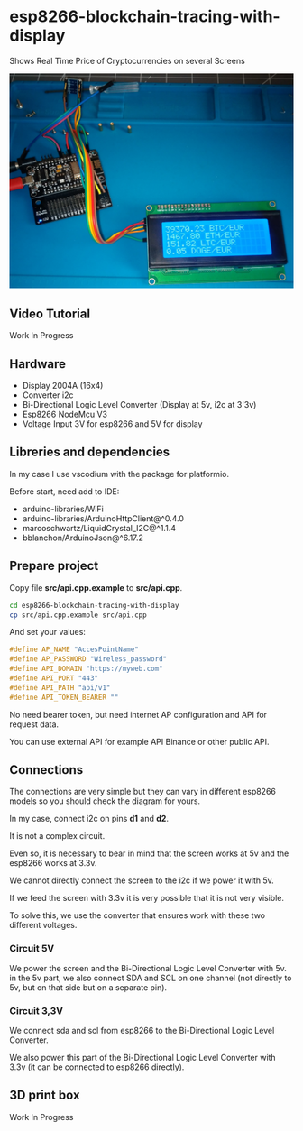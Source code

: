 # esp8266-blockchain-tracing-with-display

Shows Real Time Price of Cryptocurrencies on several Screens

![Project Image](./image1.jpg "Project Image 1")

## Video Tutorial

Work In Progress

## Hardware

- Display 2004A (16x4)
- Converter i2c
- Bi-Directional Logic Level Converter (Display at 5v, i2c at 3'3v)
- Esp8266 NodeMcu V3
- Voltage Input 3V for esp8266 and 5V for display

## Libreries and dependencies

In my case I use vscodium with the package for platformio.

Before start, need add to IDE:

- arduino-libraries/WiFi
- arduino-libraries/ArduinoHttpClient@^0.4.0
- marcoschwartz/LiquidCrystal_I2C@^1.1.4
- bblanchon/ArduinoJson@^6.17.2

## Prepare project

Copy file **src/api.cpp.example** to **src/api.cpp**.

```bash
cd esp8266-blockchain-tracing-with-display
cp src/api.cpp.example src/api.cpp
```

And set your values:

```c++
#define AP_NAME "AccesPointName"
#define AP_PASSWORD "Wireless_password"
#define API_DOMAIN "https://myweb.com"
#define API_PORT "443"
#define API_PATH "api/v1"
#define API_TOKEN_BEARER ""
```

No need bearer token, but need internet AP configuration and API for request data.

You can use external API for example API Binance or other public API.

## Connections

The connections are very simple but they can vary in different esp8266 models so you should check the diagram for yours.

In my case, connect i2c on pins **d1** and **d2**.

It is not a complex circuit.

Even so, it is necessary to bear in mind that the screen works at 5v and the esp8266 works at 3.3v.

We cannot directly connect the screen to the i2c if we power it with 5v.

If we feed the screen with 3.3v it is very possible that it is not very visible.

To solve this, we use the converter that ensures work with these two different voltages.

### Circuit 5V

We power the screen and the Bi-Directional Logic Level Converter with 5v. in the 5v part, we also connect SDA and SCL on one channel (not directly to 5v, but on that side but on a separate pin).

### Circuit 3,3V

We connect sda and scl from esp8266 to the Bi-Directional Logic Level Converter. 

We also power this part of the Bi-Directional Logic Level Converter with 3.3v (it can be connected to esp8266 directly).

## 3D print box

Work In Progress